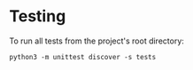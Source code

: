 # Testing

To run all tests from the project's root directory:

```
python3 -m unittest discover -s tests
```
